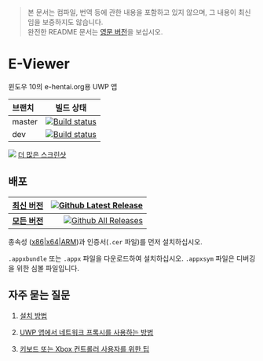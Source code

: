 > 본 문서는 컴파일, 번역 등에 관한 내용을 포함하고 있지 않으며, 그 내용이 최신임을 보증하지도 않습니다.  
> 완전한 README 문서는 [영문 버전](/README.md)을 보십시오.

# E-Viewer
윈도우 10의 e-hentai.org용 UWP 앱

| 브랜치 | 빌드 상태 |
| :----- | :-----------: |
| master | [![Build status](https://ci.appveyor.com/api/projects/status/fcfmss6sltiub0sb/branch/master?svg=true)](https://ci.appveyor.com/project/OpportunityLiu/exviewer/branch/master) |
| dev    | [![Build status](https://ci.appveyor.com/api/projects/status/fcfmss6sltiub0sb/branch/dev?svg=true)](https://ci.appveyor.com/project/OpportunityLiu/exviewer/branch/dev) |

[![](https://raw.github.com/wiki/OpportunityLiu/E-Viewer/Images/Screenshots/1.png)](https://github.com/OpportunityLiu/E-Viewer/wiki)
[더 많은 스크린샷](https://github.com/OpportunityLiu/E-Viewer/wiki/主页)  

## 배포
| [**최신 버전**](https://github.com/OpportunityLiu/E-Viewer/releases/latest) | [![Github Latest Release](https://img.shields.io/github/downloads/OpportunityLiu/E-Viewer/latest/total.svg)](https://github.com/OpportunityLiu/E-Viewer/releases/latest) |
| :--- | ---: |
| [**모든 버전**](https://github.com/OpportunityLiu/E-Viewer/releases) | [![Github All Releases](https://img.shields.io/github/downloads/OpportunityLiu/E-Viewer/total.svg)](https://github.com/OpportunityLiu/E-Viewer/releases) |

종속성 ([x86](https://raw.github.com/wiki/OpportunityLiu/E-Viewer/Dependencies/x86.zip)|[x64](https://raw.github.com/wiki/OpportunityLiu/E-Viewer/Dependencies/x64.zip)|[ARM](https://raw.github.com/wiki/OpportunityLiu/E-Viewer/Dependencies/ARM.zip))과 인증서(`.cer` 파일)를 먼저 설치하십시오.

`.appxbundle` 또는 `.appx` 파일을 다운로드하여 설치하십시오.
`.appxsym` 파일은 디버깅을 위한 심볼 파일입니다.

## 자주 묻는 질문
1. [설치 방법](https://github.com/OpportunityLiu/E-Viewer/wiki/%EC%84%A4%EC%B9%98-%EB%B0%A9%EB%B2%95)

2. [UWP 앱에서 네트워크 프록시를 사용하는 방법](https://github.com/OpportunityLiu/E-Viewer/wiki/%EC%97%B0%EA%B2%B0-%EB%AC%B8%EC%A0%9C-%ED%95%B4%EA%B2%B0)

3. [키보드 또는 Xbox 컨트롤러 사용자를 위한 팁](https://github.com/OpportunityLiu/E-Viewer/wiki/%ED%8C%81)